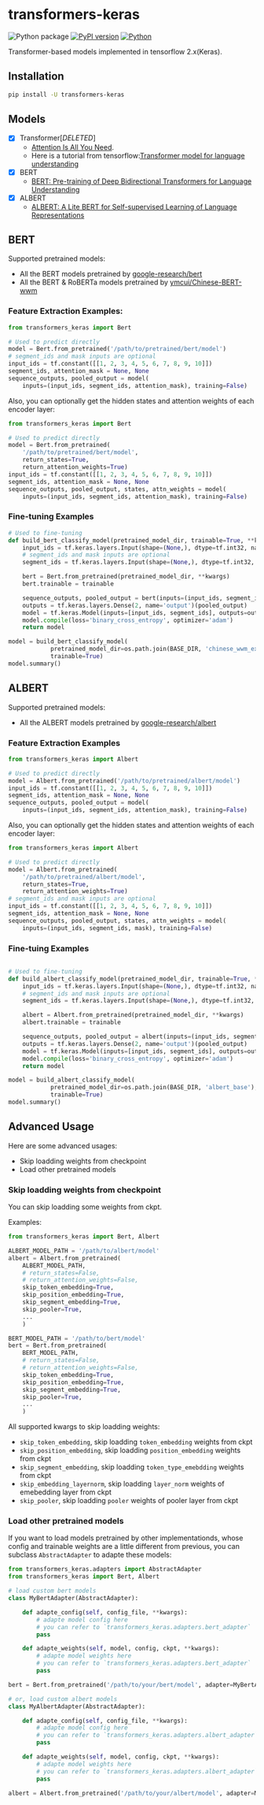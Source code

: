 # transformers-keras

![Python package](https://github.com/luozhouyang/transformers-keras/workflows/Python%20package/badge.svg)
[![PyPI version](https://badge.fury.io/py/transformers-keras.svg)](https://badge.fury.io/py/transformers-keras)
[![Python](https://img.shields.io/pypi/pyversions/transformers-keras.svg?style=plastic)](https://badge.fury.io/py/transformers-keras)

Transformer-based models implemented in tensorflow 2.x(Keras).

## Installation

```bash
pip install -U transformers-keras
```

## Models

- [x] Transformer[*DELETED*]
  * [Attention Is All You Need](https://arxiv.org/abs/1706.03762). 
  * Here is a tutorial from tensorflow:[Transformer model for language understanding](https://www.tensorflow.org/beta/tutorials/text/transformer)
- [x] BERT
  * [BERT: Pre-training of Deep Bidirectional Transformers for Language Understanding](https://arxiv.org/abs/1810.04805)
- [x] ALBERT
  * [ALBERT: A Lite BERT for Self-supervised Learning of Language Representations](https://arxiv.org/abs/1909.11942)


## BERT

Supported pretrained models:

* All the BERT models pretrained by [google-research/bert](https://github.com/google-research/bert)
* All the BERT & RoBERTa models pretrained by [ymcui/Chinese-BERT-wwm](https://github.com/ymcui/Chinese-BERT-wwm)

### Feature Extraction Examples:

```python
from transformers_keras import Bert

# Used to predict directly
model = Bert.from_pretrained('/path/to/pretrained/bert/model')
# segment_ids and mask inputs are optional
input_ids = tf.constant([[1, 2, 3, 4, 5, 6, 7, 8, 9, 10]])
segment_ids, attention_mask = None, None
sequence_outputs, pooled_output = model(
    inputs=(input_ids, segment_ids, attention_mask), training=False)

```

Also, you can optionally get the hidden states and attention weights of each encoder layer:

```python
from transformers_keras import Bert

# Used to predict directly
model = Bert.from_pretrained(
    '/path/to/pretrained/bert/model', 
    return_states=True, 
    return_attention_weights=True)
input_ids = tf.constant([[1, 2, 3, 4, 5, 6, 7, 8, 9, 10]])
segment_ids, attention_mask = None, None
sequence_outputs, pooled_output, states, attn_weights = model(
    inputs=(input_ids, segment_ids, attention_mask), training=False)

```

### Fine-tuning Examples

```python
# Used to fine-tuning
def build_bert_classify_model(pretrained_model_dir, trainable=True, **kwargs):
    input_ids = tf.keras.layers.Input(shape=(None,), dtype=tf.int32, name='input_ids')
    # segment_ids and mask inputs are optional
    segment_ids = tf.keras.layers.Input(shape=(None,), dtype=tf.int32, name='segment_ids')

    bert = Bert.from_pretrained(pretrained_model_dir, **kwargs)
    bert.trainable = trainable

    sequence_outputs, pooled_output = bert(inputs=(input_ids, segment_ids, None))
    outputs = tf.keras.layers.Dense(2, name='output')(pooled_output)
    model = tf.keras.Model(inputs=[input_ids, segment_ids], outputs=outputs)
    model.compile(loss='binary_cross_entropy', optimizer='adam')
    return model

model = build_bert_classify_model(
            pretrained_model_dir=os.path.join(BASE_DIR, 'chinese_wwm_ext_L-12_H-768_A-12'),
            trainable=True)
model.summary()
```


## ALBERT

Supported pretrained models:

* All the ALBERT models pretrained by [google-research/albert](https://github.com/google-research/albert)

### Feature Extraction Examples

```python
from transformers_keras import Albert

# Used to predict directly
model = Albert.from_pretrained('/path/to/pretrained/albert/model')
input_ids = tf.constant([[1, 2, 3, 4, 5, 6, 7, 8, 9, 10]])
segment_ids, attention_mask = None, None
sequence_outputs, pooled_output = model(
    inputs=(input_ids, segment_ids, attention_mask), training=False)
```

Also, you can optionally get the hidden states and attention weights of each encoder layer:

```python
from transformers_keras import Albert

# Used to predict directly
model = Albert.from_pretrained(
    '/path/to/pretrained/albert/model', 
    return_states=True, 
    return_attention_weights=True)
# segment_ids and mask inputs are optional
input_ids = tf.constant([[1, 2, 3, 4, 5, 6, 7, 8, 9, 10]])
segment_ids, attention_mask = None, None
sequence_outputs, pooled_output, states, attn_weights = model(
    inputs=(input_ids, segment_ids, mask), training=False)
```

### Fine-tuing Examples

```python

# Used to fine-tuning 
def build_albert_classify_model(pretrained_model_dir, trainable=True, **kwargs):
    input_ids = tf.keras.layers.Input(shape=(None,), dtype=tf.int32, name='input_ids')
    # segment_ids and mask inputs are optional
    segment_ids = tf.keras.layers.Input(shape=(None,), dtype=tf.int32, name='segment_ids')

    albert = Albert.from_pretrained(pretrained_model_dir, **kwargs)
    albert.trainable = trainable

    sequence_outputs, pooled_output = albert(inputs=(input_ids, segment_ids, None))
    outputs = tf.keras.layers.Dense(2, name='output')(pooled_output)
    model = tf.keras.Model(inputs=[input_ids, segment_ids], outputs=outputs)
    model.compile(loss='binary_cross_entropy', optimizer='adam')
    return model

model = build_albert_classify_model(
            pretrained_model_dir=os.path.join(BASE_DIR, 'albert_base'),
            trainable=True)
model.summary()
```

## Advanced Usage

Here are some advanced usages:

* Skip loadding weights from checkpoint
* Load other pretrained models

### Skip loadding weights from checkpoint

You can skip loadding some weights from ckpt.

Examples:

```python
from transformers_keras import Bert, Albert

ALBERT_MODEL_PATH = '/path/to/albert/model'
albert = Albert.from_pretrained(
    ALBERT_MODEL_PATH,
    # return_states=False,
    # return_attention_weights=False,
    skip_token_embedding=True,
    skip_position_embedding=True,
    skip_segment_embedding=True,
    skip_pooler=True,
    ...
    )

BERT_MODEL_PATH = '/path/to/bert/model'
bert = Bert.from_pretrained(
    BERT_MODEL_PATH,
    # return_states=False,
    # return_attention_weights=False,
    skip_token_embedding=True,
    skip_position_embedding=True,
    skip_segment_embedding=True,
    skip_pooler=True,
    ...
    )
```

All supported kwargs to skip loadding weights:

* `skip_token_embedding`, skip loadding `token_embedding` weights from ckpt
* `skip_position_embedding`, skip loadding `position_embedding` weights from ckpt
* `skip_segment_embedding`, skip loadding `token_type_emebdding` weights from ckpt
* `skip_embedding_layernorm`, skip loadding `layer_norm` weights of emebedding layer from ckpt
* `skip_pooler`, skip loadding `pooler` weights of pooler layer from ckpt



### Load other pretrained models

If you want to load models pretrained by other implementationds, whose config and trainable weights are a little different from previous, you can subclass `AbstractAdapter` to adapte these models:

```python
from transformers_keras.adapters import AbstractAdapter
from transformers_keras import Bert, Albert

# load custom bert models
class MyBertAdapter(AbstractAdapter):

    def adapte_config(self, config_file, **kwargs):
        # adapte model config here
        # you can refer to `transformers_keras.adapters.bert_adapter`
        pass

    def adapte_weights(self, model, config, ckpt, **kwargs):
        # adapte model weights here
        # you can refer to `transformers_keras.adapters.bert_adapter`
        pass

bert = Bert.from_pretrained('/path/to/your/bert/model', adapter=MyBertAdapter())

# or, load custom albert models
class MyAlbertAdapter(AbstractAdapter):

    def adapte_config(self, config_file, **kwargs):
        # adapte model config here
        # you can refer to `transformers_keras.adapters.albert_adapter`
        pass

    def adapte_weights(self, model, config, ckpt, **kwargs):
        # adapte model weights here
        # you can refer to `transformers_keras.adapters.albert_adapter`
        pass

albert = Albert.from_pretrained('/path/to/your/albert/model', adapter=MyAlbertAdapter())
```
